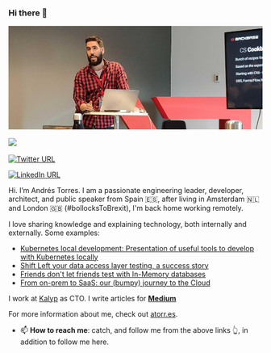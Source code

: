 ### Hi there 👋

![alt text](presentation.png)

<img src="https://visitor-badge.glitch.me/badge?page_id=torrespro.visitor-badge">

[![Twitter URL](https://img.shields.io/static/v1?color=red&label=Twitter%20&logo=twitter&logoColor=white&style=for-the-badge&message=Follow)](https://twitter.com/towerspro)

[![LinkedIn URL](https://img.shields.io/static/v1?color=red&label=linkedin&logo=linkedin&logoColor=white&style=for-the-badge&message=Connect)](https://www.linkedin.com/in/atorresg)

Hi. I’m Andrés Torres. I am a passionate engineering leader, developer, architect, and public speaker from Spain 🇪🇸, after living in Amsterdam 🇳🇱 and London 🇬🇧 (#bollocksToBrexit), I'm back home working remotely.

I love sharing knowledge and explaining technology, both internally and externally. Some examples:

* [Kubernetes local development: Presentation of useful tools to develop with Kubernetes locally](https://www.youtube.com/live/jr289QSMmS4?feature=share&t=6401)
* [Shift Left your data access layer testing, a success story](https://web.archive.org/web/20220624220043/https://www.expoqa.com/en-sessions.html#day3)
* [Friends don't let friends test with In-Memory databases](https://youtu.be/AGDvuEkSM5E)
* [From on-prem to SaaS: our (bumpy) journey to the Cloud](https://youtu.be/fTeukkk3gIw)

I work at [Kalyp](http://www.kalyp.com) as CTO. I write articles for [**Medium**](https://medium.com/@towerspro)

For more information about me, check out [atorr.es](http://atorr.es/).

- 📫 **How to reach me**: catch, and follow me from the above links 👆, in addition to follow me here.

<!--
**torrespro/torrespro** is a ✨ _special_ ✨ repository because its `README.md` (this file) appears on your GitHub profile.

Here are some ideas to get you started:

- 🔭 I’m currently working on ...
- 🌱 I’m currently learning ...
- 👯 I’m looking to collaborate on ...
- 🤔 I’m looking for help with ...
- 💬 Ask me about ...
- 📫 How to reach me: ...
- 😄 Pronouns: ...
- ⚡ Fun fact: ...
-->
